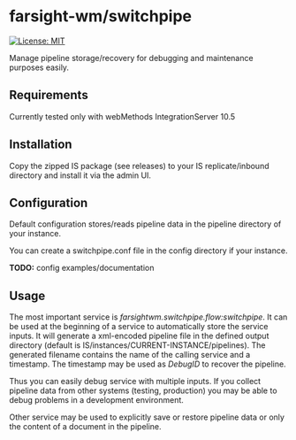 # farsight-wm/switchpipe
[![License: MIT](https://img.shields.io/badge/License-MIT-silver.svg)](https://opensource.org/licenses/MIT)

Manage pipeline storage/recovery for debugging and maintenance purposes easily.


## Requirements

Currently tested only with webMethods IntegrationServer 10.5

## Installation
Copy the zipped IS package (see releases) to your IS replicate/inbound directory and install it via the admin UI.

## Configuration
Default configuration stores/reads pipeline data in the pipeline directory of your instance.

You can create a switchpipe.conf file in the config directory if your instance.

**TODO:** config examples/documentation

## Usage
The most important service is *farsightwm.switchpipe.flow:switchpipe*. It can be used at the beginning of a service to automatically store the service inputs.
It will generate a xml-encoded pipeline file in the defined output directory (default is IS/instances/CURRENT-INSTANCE/pipelines).
The generated filename contains the name of the calling service and a timestamp. The timestamp may be used as *DebugID* to recover the pipeline.

Thus you can easily debug service with multiple inputs. If you collect pipeline data from other systems (testing, production) you may be able to debug problems in a development environment.

Other service may be used to explicitly save or restore pipeline data or only the content of a document in the pipeline.

